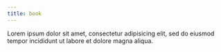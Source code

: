 ```yaml
---
title: book
---
```

Lorem ipsum dolor sit amet, consectetur adipisicing elit, sed do eiusmod tempor incididunt ut labore et dolore magna aliqua.
